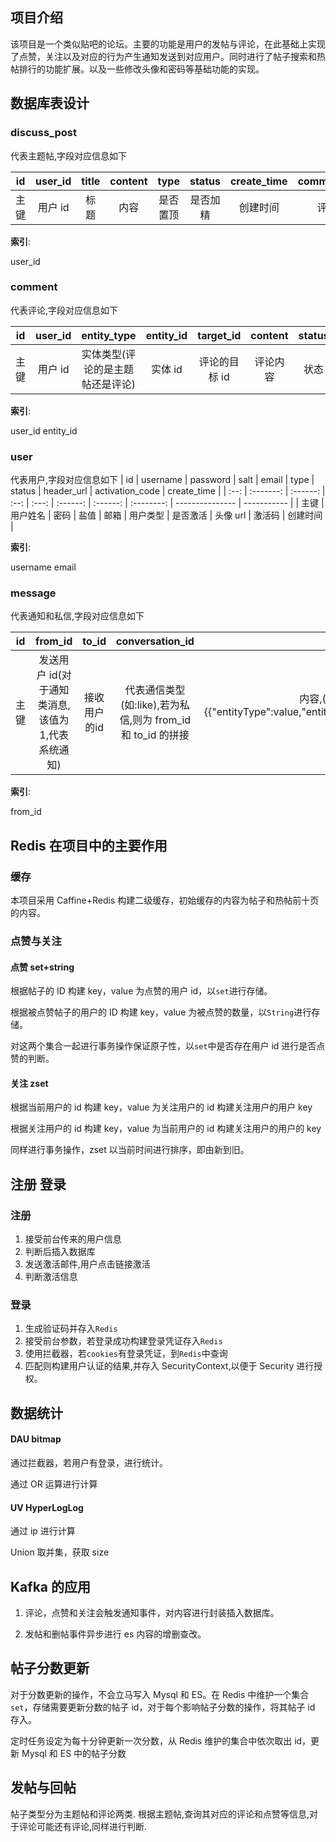 ## 项目介绍

该项目是一个类似贴吧的论坛。主要的功能是用户的发帖与评论，在此基础上实现了点赞，关注以及对应的行为产生通知发送到对应用户。同时进行了帖子搜索和热帖排行的功能扩展。以及一些修改头像和密码等基础功能的实现。

## 数据库表设计

### discuss_post

代表主题帖,字段对应信息如下

|  id  | user_id | title | content |   type   |  status  | create_time | comment_count | score |
| :--: | :-----: | :---: | :-----: | :------: | :------: | :---------: | :-----------: | ----- |
| 主键 | 用户 id | 标题  |  内容   | 是否置顶 | 是否加精 |  创建时间   |   评论数量    | 分数  |

**索引**:

user_id

### comment

代表评论,字段对应信息如下

|  id  | user_id |           entity_type            | entity_id |   target_id   | content  | status | create_time |
| :--: | :-----: | :------------------------------: | :-------: | :-----------: | :------: | :----: | :---------: |
| 主键 | 用户 id | 实体类型(评论的是主题帖还是评论) |  实体 id  | 评论的目标 id | 评论内容 |  状态  |  创建时间   |

**索引**:

user_id  entity_id

### user

代表用户,字段对应信息如下
| id | username | password | salt | email | type | status | header_url | activation_code | create_time |
| :--: | :-------: | :------: | :--: | :---: | :------: | :------: | :--------: | --------------- | ----------- |
| 主键 | 用户姓名 | 密码 | 盐值 | 邮箱 | 用户类型 | 是否激活 | 头像 url | 激活码 | 创建时间 |

**索引**:

username   email
### message

代表通知和私信,字段对应信息如下

|  id  |                      from_id                      |                            to_id                            |                                            conversation_id                                             |         content         |  status  | create_time |
| :--: | :-----------------------------------------------: | :---------------------------------------------------------: | :----------------------------------------------------------------------------------------------------: | :---------------------: | :------: | :---------: |
| 主键 | 发送用户 id(对于通知类消息,该值为 1,代表系统通知) | 接收用户的id|代表通信类型(如:like),若为私信,则为 from_id 和 to_id 的拼接 | 内容,(对于通知类消息,该值为{{"entityType":value,"entityId":value,"postId":value,"userId":value}},代表) | 状态,代表未读已读和删除 | 创建时间 |

**索引**:

from_id

## Redis 在项目中的主要作用

### 缓存

本项目采用 Caffine+Redis 构建二级缓存，初始缓存的内容为帖子和热帖前十页的内容。

### 点赞与关注

#### 点赞 set+string

根据帖子的 ID 构建 key，value 为点赞的用户 id，以`set`进行存储。

根据被点赞帖子的用户的 ID 构建 key，value 为被点赞的数量，以`String`进行存储。

对这两个集合一起进行事务操作保证原子性，以`set`中是否存在用户 id 进行是否点赞的判断。

#### 关注 zset

根据当前用户的 id 构建 key，value 为关注用户的 id 构建关注用户的用户 key

根据关注用户的 id 构建 key，value 为当前用户的 id 构建关注用户的用户的 key

同样进行事务操作，zset 以当前时间进行排序，即由新到旧。

## 注册 登录

### 注册

1. 接受前台传来的用户信息
2. 判断后插入数据库
3. 发送激活邮件,用户点击链接激活
4. 判断激活信息

### 登录

1. 生成验证码并存入`Redis`
2. 接受前台参数，若登录成功构建登录凭证存入`Redis`
3. 使用拦截器，若`cookies`有登录凭证，到`Redis`中查询
4. 匹配则构建用户认证的结果,并存入 SecurityContext,以便于 Security 进行授权。

## 数据统计

#### DAU bitmap

通过拦截器，若用户有登录，进行统计。

通过 OR 运算进行计算

#### UV HyperLogLog

通过 ip 进行计算

Union 取并集，获取 size

## Kafka 的应用

1. 评论，点赞和关注会触发通知事件，对内容进行封装插入数据库。

2. 发帖和删帖事件异步进行 es 内容的增删查改。

## 帖子分数更新

对于分数更新的操作，不会立马写入 Mysql 和 ES。在 Redis 中维护一个集合`set`，存储需要更新分数的帖子 id，对于每个影响帖子分数的操作，将其帖子 id 存入。

定时任务设定为每十分钟更新一次分数，从 Redis 维护的集合中依次取出 id，更新 Mysql 和 ES 中的帖子分数

## 发帖与回帖

帖子类型分为主题帖和评论两类. 根据主题帖,查询其对应的评论和点赞等信息,对于评论可能还有评论,同样进行判断.
